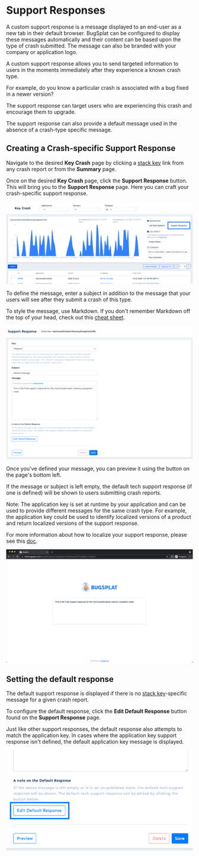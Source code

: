 # Support Responses

A custom support response is a message displayed to an end-user as a new tab in their default browser. BugSplat can be configured to display these messages automatically and their content can be based upon the type of crash submitted. The message can also be branded with your company or application logo.

A custom support response allows you to send targeted information to users in the moments immediately after they experience a known crash type.

For example, do you know a particular crash is associated with a bug fixed in a newer version?

The support response can target users who are experiencing this crash and encourage them to upgrade.

The support response can also provide a default message used in the absence of a crash-type specific message.

## Creating a Crash-specific Support Response

Navigate to the desired **Key Crash** page by clicking a [stack key](../../education/bugsplat-terminology.md#stack-key) link from any crash report or from the **Summary** page.

Once on the desired **Key Crash** page, click the **Support Response** button. This will bring you to the **Support Response** page. Here you can craft your crash-specific support response.

![Support Response Button](../../.gitbook/assets/support-response-1.png)

To define the message, enter a subject in addition to the message that your users will see after they submit a crash of this type.

To style the message, use Markdown. If you don't remember Markdown off the top of your head, check out this [cheat sheet](https://www.markdownguide.org/cheat-sheet/).

![Support Response Editor](../../.gitbook/assets/support-response-2.png)

Once you've defined your message, you can preview it using the button on the page's bottom left.

If the message or subject is left empty, the default tech support response \(if one is defined\) will be shown to users submitting crash reports.

Note: The application key is set at runtime by your application and can be used to provide different messages for the same crash type. For example, the application key could be used to identify localized versions of a product and return localized versions of the support response.

For more information about how to localize your support response, please see this [doc](../../education/faq/localized-support-responses-for-windows-c++-.net-and-macos.md).

![End User Support Response Page](../../.gitbook/assets/support-response-3.png)

## Setting the default response

The default support response is displayed if there is no [stack key](../../education/bugsplat-terminology.md#stack-key)-specific message for a given crash report.‌

To configure the default response, click the **Edit Default Response** button found on the **Support Response** page.‌

Just like other support responses, the default response also attempts to match the application key. In cases where the application key support response isn't defined, the default application key message is displayed.

![Edit Default Response](../../.gitbook/assets/support-response-4.png)

